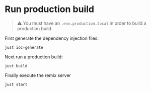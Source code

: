 # Run production build

> ⚠️ You must have an `.env.production.local` in order to build a production build.

First generate the dependency injection files:
```shell
just ioc-generate
```

Next run a production build:

```shell
just build
```

Finally execute the remix server

```shell
just start
```